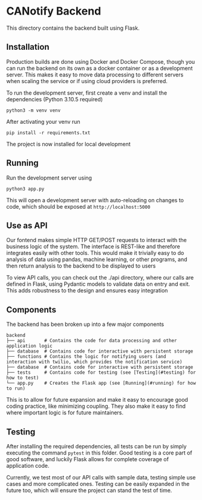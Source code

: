 # CANotify Backend

This directory contains the backend built using Flask.

## Installation

Production builds are done using Docker and Docker Compose, though you can run the backend on its own as a docker container or as a development server. This makes it easy to move data processing to different servers when scaling the service or if using cloud providers is preferred.

To run the development server, first create a venv and install the dependencies (Python 3.10.5 required)

`python3 -m venv venv`

After activating your venv run

`pip install -r requirements.txt`

The project is now installed for local development

## Running

Run the development server using

`python3 app.py`

This will open a development server with auto-reloading on changes to code, which should be exposed at `http://localhost:5000`

## Use as API

Our fontend makes simple HTTP GET/POST requests to interact with the business logic of the system. The interface is REST-like and therefore integrates easily
with other tools. This would make it trivially easy to do analysis of data using pandas, machine learning, or other programs, and then return analysis to the backend
to be displayed to users

To view API calls, you can check out the ./api directory, where our calls are defined in Flask, using Pydantic models to validate data on entry and exit. This adds robustness to the design and ensures easy integration

## Components

The backend has been broken up into a few major components

```
backend
├── api       # Contains the code for data processing and other application logic
├── database  # Contains code for interactive with persistent storage
├── functions # Contains the logic for notifying users (and interaction with twilio, which provides the notification service)
├── database  # Contains code for interactive with persistent storage
├── tests     # Contains code for testing (see [Testing](#testing) for how to test)
└── app.py    # Creates the Flask app (see [Running](#running) for how to run)
```

This is to allow for future expansion and make it easy to encourage good coding practice, like minimizing coupling.
They also make it easy to find where important logic is for future maintainers.


## Testing

After installing the required dependencies, all tests can be run by simply executing the command `pytest` in this folder.
Good testing is a core part of good software, and luckily Flask allows for complete coverage of application code.

Currently, we test most of our API calls with sample data, testing simple use cases and more complicated ones. Testing can be easily expanded in the future too, 
which will ensure the project can stand the test of time.
